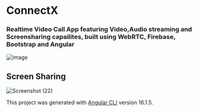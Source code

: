# ConnectX
### Realtime Video Call App featuring Video,Audio streaming and Screensharing capailites, built using WebRTC, Firebase, Bootstrap and Angular
![image](https://github.com/NandaNxD/ConnectX/assets/65838540/488cf344-a578-4611-9e13-4c885dd43d08)

## Screen Sharing
![Screenshot (22)](https://github.com/NandaNxD/ConnectX/assets/65838540/0c6bb780-a5d6-47cc-8e69-dfcebffd46fd)





This project was generated with [Angular CLI](https://github.com/angular/angular-cli) version 16.1.5.
